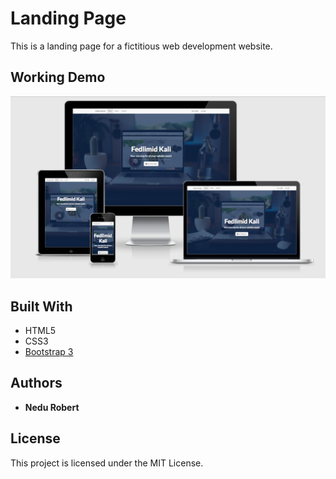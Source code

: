 # Landing Page

This is a landing page for a fictitious web development website.

## Working Demo

![alt tag](/images/demo.png)



## Built With

* HTML5
* CSS3
* [Bootstrap 3](http://getbootstrap.com/) 



## Authors

* **Nedu Robert** 


## License

This project is licensed under the MIT License.

